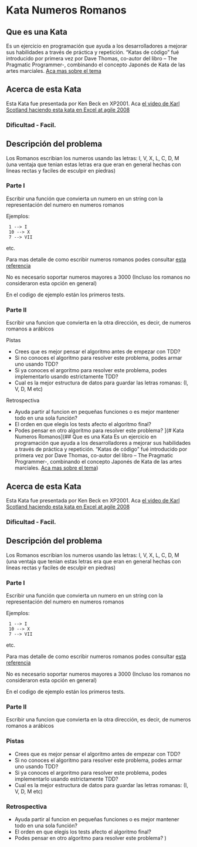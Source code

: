 # Kata Numeros Romanos

## Que es una Kata
Es un ejercicio en programación que ayuda a los desarrolladores a mejorar sus habilidades a través de práctica y repetición. “Katas de código” fué introducido por primera vez por Dave Thomas, co-autor del libro – The Pragmatic Programmer-, combinando el concepto Japonés de Kata de las artes marciales.
[Aca mas sobre el tema](https://apiumhub.com/es/tech-blog-barcelona/katas-de-codigo/)


## Acerca de esta Kata
Esta Kata fue presentada por Ken Beck en XP2001. Aca [el video de Karl Scotland haciendo esta kata en Excel at agile 2008](https://www.infoq.com/presentations/TDD-Managers-Nicolette-Scotland)

### Dificultad - Facil.

## Descripción del problema
Los Romanos escribian los numeros usando las letras: I, V, X, L, C, D, M (una ventaja que tenian estas letras era que eran en general hechas con lineas rectas y faciles de esculpir en piedras)

### Parte I
Escribir una función que convierta un numero en un string con la representación del numero en numeros romanos

Ejemplos:

     1 --> I
     10 --> X
     7 --> VII
etc.

Para mas detalle de como escribir numeros romanos podes consultar [esta referencia](https://matematicasparaticharito.wordpress.com/2015/03/21/sistema-de-numeracion-romano/)

No es necesario soportar numeros mayores a 3000 (Incluso los romanos no consideraron esta opción en general)

En el codigo de ejemplo están los primeros tests.

### Parte II
Escribir una funcion que convierta en la otra dirección, es decir, de numeros romanos a arábicos

Pistas

- Crees que es mejor pensar el algoritmo antes de empezar con TDD?
- Si no conoces el algoritmo para resolver este problema, podes armar uno usando TDD?
- Si ya conoces el argoritmo para resolver este problema, podes implementarlo usando estrictamente TDD?
- Cual es la mejor estructura de datos para guardar las letras romanas: (I, V, D, M etc)

Retrospectiva
- Ayuda partir al funcion en pequeñas funciones o es mejor mantener todo en una sola función?
- El orden en que elegis los tests afecto el algoritmo final?
- Podes pensar en otro algoritmo para resolver este problema?
](# Kata Numeros Romanos](## Que es una Kata
Es un ejercicio en programación que ayuda a los desarrolladores a mejorar sus habilidades a través de práctica y repetición. “Katas de código” fué introducido por primera vez por Dave Thomas, co-autor del libro – The Pragmatic Programmer-, combinando el concepto Japonés de Kata de las artes marciales.
[Aca mas sobre el tema](https://apiumhub.com/es/tech-blog-barcelona/katas-de-codigo/))
## Acerca de esta Kata
Esta Kata fue presentada por Ken Beck en XP2001. Aca [el video de Karl Scotland haciendo esta kata en Excel at agile 2008](https://www.infoq.com/presentations/TDD-Managers-Nicolette-Scotland)

### Dificultad - Facil.

## Descripción del problema
Los Romanos escribian los numeros usando las letras: I, V, X, L, C, D, M (una ventaja que tenian estas letras era que eran en general hechas con lineas rectas y faciles de esculpir en piedras)

### Parte I
Escribir una función que convierta un numero en un string con la representación del numero en numeros romanos

Ejemplos:

     1 --> I
     10 --> X
     7 --> VII
etc.

Para mas detalle de como escribir numeros romanos podes consultar [esta referencia](https://matematicasparaticharito.wordpress.com/2015/03/21/sistema-de-numeracion-romano/)

No es necesario soportar numeros mayores a 3000 (Incluso los romanos no consideraron esta opción en general)

En el codigo de ejemplo están los primeros tests.

### Parte II
Escribir una funcion que convierta en la otra dirección, es decir, de numeros romanos a arábicos

### Pistas

- Crees que es mejor pensar el algoritmo antes de empezar con TDD?
- Si no conoces el algoritmo para resolver este problema, podes armar uno usando TDD?
- Si ya conoces el argoritmo para resolver este problema, podes implementarlo usando estrictamente TDD?
- Cual es la mejor estructura de datos para guardar las letras romanas: (I, V, D, M etc)

### Retrospectiva
- Ayuda partir al funcion en pequeñas funciones o es mejor mantener todo en una sola función?
- El orden en que elegis los tests afecto el algoritmo final?
- Podes pensar en otro algoritmo para resolver este problema?
)